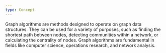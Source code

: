 ```yaml
---
type: Concept
---
```


Graph algorithms are methods designed to operate on graph data structures. They can be used for a variety of purposes, such as finding the shortest path between nodes, detecting communities within a network, or calculating the centrality of nodes. Graph algorithms are fundamental in fields like computer science, operations research, and network analysis.